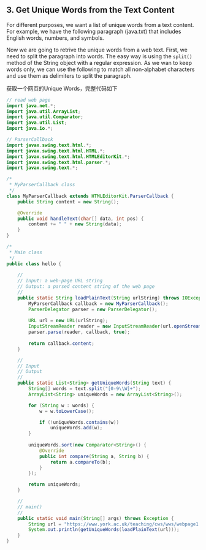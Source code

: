 ## 3. Get Unique Words from the Text Content

For different purposes, we want a list of unique words from a text content. For example, we have the following paragraph (java.txt) that includes English words, numbers, and symbols.

Now we are going to retrive the unique words from a web text. First, we need to split the paragraph into words. The easy way is using the `split()` method of the String object with a regular expression. As we wan to keep words only, we can use the following to match all non-alphabet characters and use them as delimiters to split the paragraph.


获取一个网页的Unique Words，完整代码如下

```java
// read web page
import java.net.*;
import java.util.ArrayList;
import java.util.Comparator;
import java.util.List;
import java.io.*;

// ParserCallback
import javax.swing.text.html.*;
import javax.swing.text.html.HTML.*;
import javax.swing.text.html.HTMLEditorKit.*;
import javax.swing.text.html.parser.*;
import javax.swing.text.*;

/*
 * MyParserCallback class
 */
class MyParserCallback extends HTMLEditorKit.ParserCallback {
    public String content = new String();

    @Override
    public void handleText(char[] data, int pos) {
        content += " " + new String(data);
    }
}

/*
 * Main class
 */
public class hello {
    
    //
    // Input: a web-page URL string
    // Output: a parsed content string of the web page
    //
    public static String loadPlainText(String urlString) throws IOException {
        MyParserCallback callback = new MyParserCallback();
        ParserDelegator parser = new ParserDelegator();
        
        URL url = new URL(urlString);
        InputStreamReader reader = new InputStreamReader(url.openStream());
        parser.parse(reader, callback, true);
            
        return callback.content;
    }

    //
    // Input
    // Output
    //
    public static List<String> getUniqueWords(String text) {
        String[] words = text.split("[0-9\\W]+");
        ArrayList<String> uniqueWords = new ArrayList<String>();

        for (String w : words) {
            w = w.toLowerCase();

            if (!uniqueWords.contains(w))
                uniqueWords.add(w);
        }
        
        uniqueWords.sort(new Comparator<String>() {
            @Override
            public int compare(String a, String b) {
                return a.compareTo(b);
            }
        });

        return uniqueWords;
    }

    //
    // main()
    //
    public static void main(String[] args) throws Exception {
        String url = "https://www.york.ac.uk/teaching/cws/wws/webpage1.html";
        System.out.println(getUniqueWords(loadPlainText(url)));
    }
}

```


